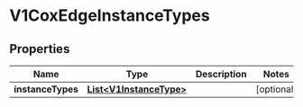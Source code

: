 # V1CoxEdgeInstanceTypes

## Properties
Name | Type | Description | Notes
------------ | ------------- | ------------- | -------------
**instanceTypes** | [**List&lt;V1InstanceType&gt;**](V1InstanceType.md) |  |  [optional]
